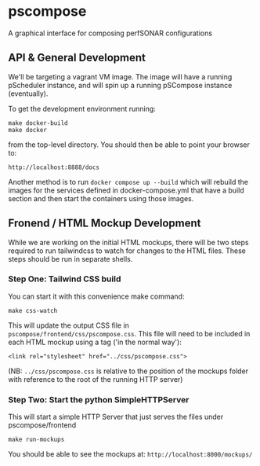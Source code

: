 # pscompose
A graphical interface for composing perfSONAR configurations

## API & General Development

We'll be targeting a vagrant VM image. The image will have a running pScheduler instance, and will spin up a running pSCompose instance (eventually).

To get the development environment running:

```
make docker-build
make docker
```

from the top-level directory. You should then be able to point your browser to:

```
http://localhost:8888/docs
```

Another method is to run `docker compose up --build` which will rebuild the images for the services defined in docker-compose.yml that have a build section and then start the containers using those images.

## Fronend / HTML Mockup Development

While we are working on the initial HTML mockups, there will be two steps required to run tailwindcss to watch for changes to the HTML files. These steps should be run in separate shells.

### Step One: Tailwind CSS build

You can start it with this convenience make command:

```
make css-watch
```

This will update the output CSS file in `pscompose/frontend/css/pscompose.css`. This file will need to be included in each HTML mockup using a <link> tag ('in the normal way'):

```
<link rel="stylesheet" href="../css/pscompose.css">
```

(NB: `../css/pscompose.css` is relative to the position of the mockups folder with reference to the root of the running HTTP server)

### Step Two: Start the python SimpleHTTPServer

This will start a simple HTTP Server that just serves the files under pscompose/frontend

```
make run-mockups
```

You should be able to see the mockups at: `http://localhost:8000/mockups/`


